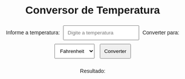 <html lang="pt-BR">
<head>
    <meta charset="UTF-8">
    <meta name="viewport" content="width=device-width, initial-scale=1.0">
    <style>
        body {
            font-family: Arial, sans-serif;
            margin: 20px;
        }
        input, button, select {
            padding: 10px;
            margin: 5px;
        }
        .result {
            margin-top: 20px;
        }
        .container{
            align-items: center;
            align-content: center;
            text-align: center;
        }
    </style>
</head>
<body>
    <div class="container">
    <h1>Conversor de Temperatura</h1>
    <label for="tempInput">Informe a temperatura:</label>
    <input type="number" id="tempInput" placeholder="Digite a temperatura" />
    <label for="converterPara">Converter para:</label>
    <select id="converterPara">
        <option value="fahrenheit">Fahrenheit</option>
        <option value="celsius">Celsius</option>
    </select>
    <button onclick="converterTemperatura()">Converter</button>
    <div class="result">
        <p>Resultado: <span id="resultado"></span></p>
    </div>
    </div>
    <script>
        function converterTemperatura() {
            const tempInput = document.getElementById('tempInput').value;
            const converterPara = document.getElementById('converterPara').value;
            const resultadoSpan = document.getElementById('resultado');
            if (tempInput === "") {
                alert("Por favor, insira uma temperatura.");
                return;
            }
            const temperatura = parseFloat(tempInput);
            let resultado;
            if (converterPara === "fahrenheit") {
                resultado = (temperatura * 1.8) + 32;
                resultadoSpan.textContent = `${resultado.toFixed(2)} °F`;
            } else if (converterPara === "celsius") {
                resultado = (temperatura - 32) / 1.8;
                resultadoSpan.textContent = `${resultado.toFixed(2)} °C`;
            }
        }
    </script>
</body>
</html>
 
